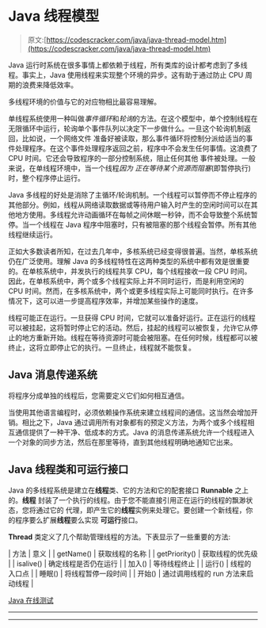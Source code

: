 # Java 线程模型

> 原文:[https://codescracker.com/java/java-thread-model.htm](https://codescracker.com/java/java-thread-model.htm)

Java 运行时系统在很多事情上都依赖于线程，所有类库的设计都考虑到了多线程。事实上，Java 使用线程来实现整个环境的异步。这有助于通过防止 CPU 周期的浪费来降低效率。

多线程环境的价值与它的对应物相比最容易理解。

单线程系统使用一种叫做*事件循环*和*轮询*的方法。在这个模型中，单个控制线程在无限循环中运行，轮询单个事件队列以决定下一步做什么。一旦这个轮询机制返回，比如说，一个网络文件 准备好被读取，那么事件循环将控制分派给适当的事件处理程序。在这个事件处理程序返回之前，程序中不会发生任何事情。这浪费了 CPU 时间。它还会导致程序的一部分控制系统，阻止任何其他 事件被处理。一般来说，在单线程环境中，当一个线程*因为 正在等待某个资源而阻塞*(即暂停执行)时，整个程序停止运行。

Java 多线程的好处是消除了主循环/轮询机制。一个线程可以暂停而不停止程序的其他部分。例如，线程从网络读取数据或等待用户输入时产生的空闲时间可以在其他地方使用。多线程允许动画循环在每帧之间休眠一秒钟，而不会导致整个系统暂停。当一个线程在 Java 程序中阻塞时，只有被阻塞的那个线程会暂停。所有其他线程继续运行。

正如大多数读者所知，在过去几年中，多核系统已经变得很普遍。当然，单核系统仍在广泛使用。理解 Java 的多线程特性在这两种类型的系统中都有效是很重要的。在单核系统中，并发执行的线程共享 CPU，每个线程接收一段 CPU 时间。因此，在单核系统中，两个或多个线程实际上并不同时运行，而是利用空闲的 CPU 时间。然而，在多核系统中，两个或更多线程实际上可能同时执行。在许多情况下，这可以进一步提高程序效率，并增加某些操作的速度。

线程可能正在运行。一旦获得 CPU 时间，它就可以准备好运行。正在运行的线程可以被挂起，这将暂时停止它的活动。然后，挂起的线程可以被恢复，允许它从停止的地方重新开始。线程在等待资源时可能会被阻塞。在任何时候，线程都可以被终止，这将立即停止它的执行。一旦终止，线程就不能恢复。

## Java 消息传递系统

将程序分成单独的线程后，您需要定义它们如何相互通信。

当使用其他语言编程时，必须依赖操作系统来建立线程间的通信。这当然会增加开销。相比之下，Java 通过调用所有对象都有的预定义方法，为两个或多个线程相互通信提供了一种干净、低成本的方式。Java 的消息传递系统允许一个线程进入一个对象的同步方法，然后在那里等待，直到其他线程明确地通知它出来。

## Java 线程类和可运行接口

Java 的多线程系统是建立在**线程**类、它的方法和它的配套接口 **Runnable** 之上的。**线程** 封装了一个执行的线程。由于您不能直接引用正在运行的线程的飘渺状态，您将通过它的 代理，即产生它的**线程**实例来处理它。要创建一个新线程，你的程序要么扩展**线程**要么实现 **可运行**接口。

**Thread** 类定义了几个帮助管理线程的方法。下表显示了一些重要的方法:

| 方法 | 意义 |
| getName() | 获取线程的名称 |
| getPriority() | 获取线程的优先级 |
| isalive() | 确定线程是否仍在运行 |
| 加入() | 等待线程终止 |
| 运行() | 线程的入口点 |
| 睡眠() | 将线程暂停一段时间 |
| 开始() | 通过调用线程的 run 方法来启动线程 |

[Java 在线测试](/exam/showtest.php?subid=1)

* * *

* * *